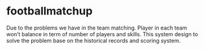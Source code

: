 footballmatchup
===============

Due to the problems we have in the team matching. Player in each team won’t balance in term of number of players and skills. This system design to solve the problem base on the historical records and scoring system.
